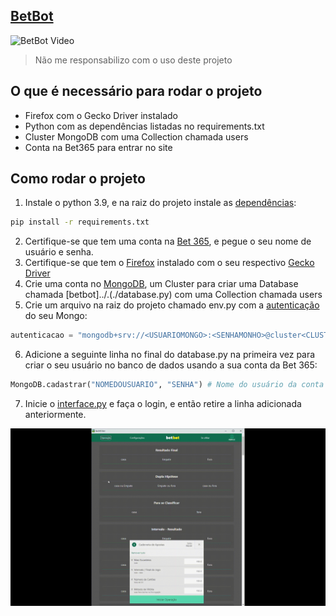 ## [BetBot](https://github.com/JDaniloC/Individual-Bet365Bot)

![BetBot Video](../images/video.gif)

> Não me responsabilizo com o uso deste projeto 

## O que é necessário para rodar o projeto
- Firefox com o Gecko Driver instalado
- Python com as dependências listadas no requirements.txt
- Cluster MongoDB com uma Collection chamada users
- Conta na Bet365 para entrar no site 

## Como rodar o projeto
1. Instale o python 3.9, e na raiz do projeto instale as [dependências](../../requirements.txt):
```bash
pip install -r requirements.txt
```
2. Certifique-se que tem uma conta na [Bet 365](https://www.bet365.com/), e pegue o seu nome de usuário e senha.
3. Certifique-se que tem o [Firefox](../../widgets.py) instalado com o seu respectivo [Gecko Driver](https://www.take.net/blog/wp-content/cache/wp-rocket/take.net/blog/take-test/instalacao-geckodriver-driver-para-abrir-o-firefox-no-selenium/index-https.html_gzip) 
4. Crie uma conta no [MongoDB](https://medium.com/reprogramabr/conectando-no-banco-de-dados-cloud-mongodb-atlas-bca63399693f#:~:text=Acesse%20ao%20site%20do%20MongoDB,esquerdo%2C%20clique%20em%20Database%20Access.), um Cluster para criar uma Database chamada [betbot]../.(./database.py) com uma Collection chamada users
5. Crie um arquivo na raiz do projeto chamado env.py com a [autenticação](https://docs.atlas.mongodb.com/tutorial/connect-to-your-cluster/) do seu Mongo:
```py
autenticacao = "mongodb+srv://<USUARIOMONGO>:<SENHAMONHO>@cluster<CLUSTERID>.mongodb.net/betbot?retryWrites=true&w=majority"
```
6. Adicione a seguinte linha no final do database.py na primeira vez para criar o seu usuário no banco de dados usando a sua conta da Bet 365:
```py
MongoDB.cadastrar("NOMEDOUSUARIO", "SENHA") # Nome do usuário da conta da Bet e sua senha
```
7. Inicie o [interface.py](../../interface.py) e faça o login, e então retire a linha adicionada anteriormente.

![Config Video](../images/configVideo.gif)
